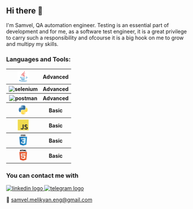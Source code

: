 ## Hi there 👋
I'm Samvel, QA automation engineer. 
Testing is an essential part of development and for me, as a software test engineer, it is a great privilege to carry such a responsibility and ofcourse it is a big hook on me to grow and multipy my skills.

<h3 align="left">Languages and Tools:</h3>
<div align="left"> 
  <table>
    <tr>
      <th>
          <img src="https://raw.githubusercontent.com/devicons/devicon/master/icons/java/java-original.svg" alt="java" width="30" height="30"/>
      </th>
      <th>
        Advanced
      </th>
    </tr>
        <tr>
      <th>
        <img src="https://raw.githubusercontent.com/detain/svg-logos/780f25886640cef088af994181646db2f6b1a3f8/svg/selenium-logo.svg" alt="selenium" width="30" height="30"/> <br/>
      </th>
      <th>
        Advanced
      </th>
    </tr>
        <tr>
      <th>
        <img src="https://www.vectorlogo.zone/logos/getpostman/getpostman-icon.svg" alt="postman" width="30" height="30"/>  <br/>
      </th>
      <th>
        Advanced
      </th>
    </tr>
        <tr>
      <th>
        <img src="https://raw.githubusercontent.com/devicons/devicon/master/icons/python/python-original.svg" alt="python" width="30" height="30"/>  <br/>
      </th>
      <th>
        Basic
      </th>
    </tr>
        <tr>
      <th>
        <img src="https://raw.githubusercontent.com/devicons/devicon/master/icons/javascript/javascript-original.svg" alt="javascript" width="30" height="30"/>  <br/>
      </th>
      <th>
        Basic
      </th>
    </tr>
        <tr>
      <th>
        <img src="https://raw.githubusercontent.com/devicons/devicon/master/icons/css3/css3-original-wordmark.svg" alt="css3" width="30" height="30"/>  <br/>
      </th>
      <th>
        Basic
      </th>
    </tr>
    </tr>
        <tr>
      <th>
        <img src="https://raw.githubusercontent.com/devicons/devicon/master/icons/html5/html5-original-wordmark.svg" alt="html5" width="30" height="30"/>      
      </th>
      <th>
        Basic
      </th>
    </tr>
  </table>
</div>


<h3 align="left">You can contact me with</h3>


<div align="left">
  <a href="[https://t.me/MelikyanSamvel](https://www.linkedin.com/in/samvel-melikyan-qa/)" >
    <img src="https://raw.githubusercontent.com/maurodesouza/profile-readme-generator/master/src/assets/icons/social/linkedin/default.svg" width="52" height="40" alt="linkedin logo"  />
  </a>
  <a href="https://t.me/MelikyanSamvel" >
    <img src="https://raw.githubusercontent.com/maurodesouza/profile-readme-generator/master/src/assets/icons/social/telegram/default.svg" width="52" height="40" alt="telegram logo" />
  </a>
 </div>



📧 samvel.melikyan.eng@gmail.com
